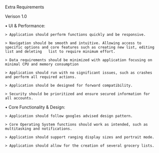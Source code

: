 Extra Requirements

Verison 1.0

•	UI & Performance:

	> Application should perform functions quickly and be responsive.
    
	> Navigation should be smooth and intuitive. Allowing access to specific options and core features such as creating new list, editing list and deleting   list to require minimum effort.
    
 	> Data requirements should be minimized with application focusing on minimal CPU and memory consumption
    
 	> Application should run with no significant issues, such as crashes and perform all required actions.
    
	> Application should be designed for forward compatibility.
    
	> Security should be prioritized and ensure secured information for all accounts.


•	Core Functionality & Design:

	> Application should follow googles advised design pattern.
    
    > Core Operating System functions should work as intended, such as multitasking and notifications.
    
    > Application should support ranging display sizes and portrait mode.
    
    > Application should allow for the creation of several grocery lists.



